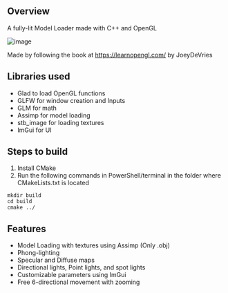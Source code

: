 ## Overview

A fully-lit Model Loader made with C++ and OpenGL

![image](https://github.com/user-attachments/assets/4fe6e51a-2857-4b8e-900e-6e981ae8c649)


Made by following the book at https://learnopengl.com/ by JoeyDeVries

## Libraries used
- Glad to load OpenGL functions
- GLFW for window creation and Inputs
- GLM for math
- Assimp for model loading
- stb_image for loading textures
- ImGui for UI

## Steps to build
1. Install CMake
2. Run the following commands in PowerShell/terminal in the folder where CMakeLists.txt is located
```
mkdir build
cd build
cmake ../
```

## Features
- Model Loading with textures using Assimp (Only .obj)
- Phong-lighting
- Specular and Diffuse maps
- Directional lights, Point lights, and spot lights
- Customizable parameters using ImGui
- Free 6-directional movement with zooming
  




